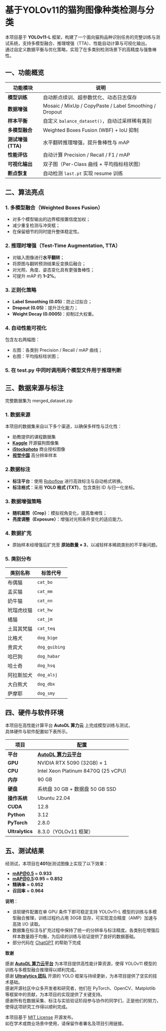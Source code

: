 # 基于YOLOv11的猫狗图像种类检测与分类

本项目基于 **YOLOv11-L** 框架，构建了一个面向猫狗品种识别任务的完整训练与测试系统，支持多模型融合、推理增强（TTA）、性能自动计算与可视化输出。  
通过自定义数据平衡与优化策略，实现了在多类别检测场景下的高精度与强鲁棒性。

## 一、功能概览

| 功能模块 | 说明 |
|-----------|------|
| **模型训练** | 自动断点续训、超参数优化、动态日志保存 |
| **数据增强** | Mosaic / MixUp / CopyPaste / Label Smoothing / Dropout |
| **样本平衡** | 自定义 `balance_dataset()`，自动过采样稀有类别 |
| **多模型融合** | Weighted Boxes Fusion (WBF) + IoU 抑制 |
| **测试增强 (TTA)** | 水平翻转推理增强，提升鲁棒性与 mAP |
| **性能评估** | 自动计算 Precision / Recall / F1 / mAP |
| **可视化输出** | 双子图（Per-Class 曲线 + 平均指标柱状图） |
| **断点恢复** | 自动检测 `last.pt` 实现 resume 训练 |

## 二、算法亮点

### 1. 多模型融合（Weighted Boxes Fusion）
- 对多个模型输出的边界框按置信度加权；
- 减少重复检测与冲突框；
- 在保留细节的同时提升整体稳定性。

### 2. 推理时增强（Test-Time Augmentation, TTA）
- 对输入图像进行**水平翻转**；
- 将原图与翻转预测结果反变换后融合；
- 对光照、角度、姿态变化具有更强鲁棒性；
- 可提升 mAP 约 **1–2%**。

### 3. 正则化策略
- **Label Smoothing (0.05)**：防止过拟合；
- **Dropout (0.05)**：提升泛化能力；
- **Weight Decay (0.0005)**：抑制过大权重。

### 4. 自动性能可视化
包含左右两幅图：
- 左图：各类别 Precision / Recall / mAP 曲线；
- 右图：平均指标柱状图；

### 5. 在 test.py 中同时调用两个模型文件用于推理判断

## 三、数据来源与标注

完整数据集为 merged_dataset.zip

### 1. 数据来源
本项目的数据集来自以下多个渠道，以确保多样性与泛化性：

- 助教提供的课程数据集  
- [**Kaggle**](https://www.kaggle.com/datasets) 开源猫狗图像集  
- [**iStockphoto**](https://www.istockphoto.com/) 商业授权图像  
- [**视觉中国**](https://www.visualchina.com/) 高分辨率样本  

### 2.数据标注
- **标注平台**：使用 [Roboflow](https://roboflow.com/) 进行高效标注与自动格式转换。  
- **标注格式**：采用 **YOLO 格式 (TXT)**，包含类别 ID 与归一化坐标。
  
### 3. 数据增强策略
- **随机裁剪（Crop）**：模拟视角变化，提高鲁棒性；  
- **亮度调整（Exposure）**：增强对光照条件变化的适应能力。  

### 4. 数据扩充
- 原始样本经增强后扩充至 **原始数量 × 3**，以减轻样本稀疏类别的不平衡问题。

### 5. 类别分布

| 类别名称 | 标签代号 |
|-----------|-----------|
| 布偶猫 | `cat_bo` |
| 孟买猫 | `cat_mm` |
| 奶牛猫 | `cat_nn` |
| 玳瑁虎纹猫 | `cat_hw` |
| 橘猫 | `cat_jm` |
| 土耳其梵猫 | `cat_teq` |
| 比格犬 | `dog_bige` |
| 贵宾犬 | `dog_guibing` |
| 哈巴狗 | `dog_habar` |
| 哈士奇 | `dog_hsq` |
| 阿拉斯加犬 | `dog_alsj` |
| 大白熊犬 | `dog_dbx` |
| 萨摩耶 | `dog_smy` |

## 四、硬件与软件环境

本项目在高性能计算平台 **AutoDL 算力云** 上完成模型训练与测试，  
具体硬件与软件配置如下表所示。

| 项目 | 配置 |
|------|------|
| **平台** | [**AutoDL 算力云平台**](https://www.autodl.com/home) |
| **GPU** | NVIDIA RTX 5090 (32GB) × 1 |
| **CPU** | Intel Xeon Platinum 8470Q (25 vCPU) |
| **内存** | 90 GB |
| **硬盘** | 系统盘 30 GB + 数据盘 50 GB SSD |
| **操作系统** | Ubuntu 22.04 |
| **CUDA** | 12.8 |
| **Python** | 3.12 |
| **PyTorch** | 2.8.0 |
| **Ultralytics** | 8.3.0（YOLOv11 框架） |

## 五、测试结果

经测试，本项目在**401**张测试图像上实现了以下效果：  
- **mAP@0.5** $\approx$ **0.933**
- **mAP@0.5:0.95** $\approx$ **0.852**
- **精确率** $\approx$ **0.952** 
- **召回率** $\approx$ **0.964**

**说明**： 

- 该软硬件配置在单 GPU 条件下即可稳定支持 YOLOv11-L 模型的训练与多模型融合推理，训练过程约占用 30GB 显存，可实现混合精度（AMP）加速与高效 I/O 读取。  
- 数据集在标注与扩充过程中保持了统一的分辨率与标注精度。各类别在增强后样本数量趋于均衡，为后续的训练与验证提供了良好的数据基础。
- 部分代码在 [ChatGPT](https://chatgpt.com/) 的帮助下完成

**致谢**

感谢 [**AutoDL 算力云平台**](https://www.autodl.com/home) 为本项目提供高性能计算资源，使得 YOLOv11 模型的训练与多模型融合推理得以顺利完成。  
感谢 [**Ultralytics 团队**](https://www.ultralytics.com/) 开源的 YOLO 框架与持续更新，为本项目提供了坚实的技术基础。  
感谢开源社区中众多开发者和研究者，他们在 PyTorch、OpenCV、Matplotlib 等框架中的贡献，为本项目的实现提供了关键支持。  
感谢所有在数据采集、标注与实验验证阶段参与协作的同学们，正是他们的努力，使得这项研究工作得以顺利完成。

本项目基于 [MIT License](./LICENSE) 开源发布。  
如在学术或商业场景中使用，请保留作者署名及项目引用链接。
